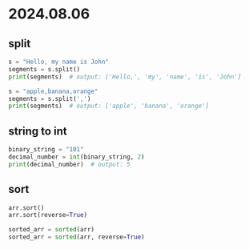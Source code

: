 # 2024.08.06

## split

```python
s = "Hello, my name is John"
segments = s.split()
print(segments)  # output: ['Hello,', 'my', 'name', 'is', 'John']

s = "apple,banana,orange"
segments = s.split(',')
print(segments)  # output: ['apple', 'banana', 'orange']
```

## string to int

```python
binary_string = "101"
decimal_number = int(binary_string, 2)
print(decimal_number)  # output: 5
```

## sort

```python
arr.sort()
arr.sort(reverse=True)

sorted_arr = sorted(arr)
sorted_arr = sorted(arr, reverse=True)
```
